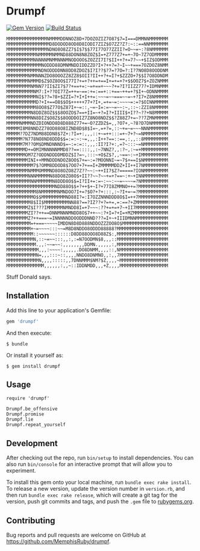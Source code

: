 # Drumpf

[![Gem Version](http://img.shields.io/gem/v/drumpf.svg?style=flat)](https://rubygems.org/gems/unitwise)
[![Build Status](http://img.shields.io/travis/MemphisRuby/drumpf.svg?style=flat)](https://travis-ci.org/joshwlewis/unitwise)

```
MMMMMMMMMMMMMMMNMMMMDDNNOZ8D+7DOZOZIZ7O87$7=I===DMMNNMMMMMMM
MMMMMMMMMMMMMMMMD8DODOD8OD8D8IODI7ZIZ$O7ZZ?Z?:~::==NNMMMMMMM
MMMMMMMMMMMMMMMNDNO8O8ZZ7$I$7$$77I77O77ZZII?=O~~=~:?8NMMMMMM
MMMMMMMMMMMNMMMMMNMMND88DON8N8ZOZ$I=+Z777Z7+=+~7O~7Z7ODMMMMM
MMMMMMMMMMNNNNNMNMMNNNMNODOOO$ZOZZI7I?$II++?+=7?~~+$IZ$ODMMM
MMMMMMMMMMMMMNODDD88DMNMNDDIDDZZO?I+?++?=?~I~~+===7OZDOZ8NMM
MMMMMMMMMMMMNDNODDDDNN8DD8ZDOZ$I?I??$?7=?7O=?:I?7NO8D8OODDNM
MMMMMMMMNMMNNNZDO8OOOZZ8ZZ8$OII?II++?+=I?+$ZZZO+7$$I7O8DDNDM
MMMMMMMMNMMMD$Z$OZ8OO$I77I?+=+?++=+==I+=+=+?+$$OOZ7$+ZOZNMMM
MMMMMMMMMNMNN7?II$ZI7$7?+==+=:~=+==+~~~?+=?I?IIZZ77?+IDMNMMM
MMMMMMMMMMNM7:I+??OI77Z=++=~==:+=:==+::+==~++=+?$I+~ODNNMMMM
MMMMMMMMMMMNI$??=?8+$ZZI=?+I+I++=:~~~=~~===~~=~+?I7+Z8NMMMMM
MMMMMMMMMMMD?+I+==O8$$O$+++++77+?I+,=+=~=:~~~~=:=?$OINNMMMMM
MMMMMMMMMMM8OO8$Z77O$Z87I+~=::,~=~I=:=~~=~~:~,::~:ZZI8NMMMMM
MMMMMMMMMN8DDZ8OZ$$$8OOZO$7==+II=~+?=I?+IIII$+I??~??+N8MMMMM
MMMMMMMMMNN8DIZ$O8Z$$8OODDOIZ7Z8NO8NDZ$$?Z88Z7+=~??7ZMNMMMMM
MMMMMNMMMNDZDIONDD8D8D888Z77+=~O?ZZDZ$=,,?O7+,~?8?D7DNMMMMMM
MMMMMI8M8NNDZZ78OD88O8IZND8D$8$I=~,=+?=,::~+=~=~~~NNNMMMMMMM
MMMMM?7DZ7NDM88DDN8$7Z+:?I=+:,,,::+~=++:::=+~7+?~=NMMMMMMMMM
MMMMMM?N778NO8ND8DDD$$=:=:~:~=,,,:I++?==::==,:,,::8MMMMMMMMM
MMMMMM7M??OM$DMNDNNND$=~:=:=::,,,:II?I?+:,=?~:::~=NMMMMMMMMM
MMMMMMMD+=OMIMNNNNNMMD8??==::::,,:~7NNZ?,,:?~,:~=+MMMMMMMMMM
MMMMMMMOM7Z?ODDNDDDDMDDZ$I?=~,:::~+O$Z$?,,~==~:~+IMMMMMMMMMM
MMMMMMMMINI++MMNDDDNDOZ8OO$7+=~:=?MOONNI~=~7$+==I$NMMMMMMMMM
MMMMMMMMMM7$?OMM8DDOD8$7OO7+7+==I+ZMMMMMDDZ+II++I7NMMMMMMMMM
MMMMMMMMNMMMOMMMND8O8OZO8Z7Z??~~:~++II7$Z?=====?IONMMMMMMMMM
MMMMMMMMNNNMMMMMN88DO8ZO8O$+II??~~?~~+=+?==~:+~+INNMMMMMMMMM
MMMMMMMMMNNMMMMMMN8DDD8O$$=I?II+=:=~:~~:~~=~~~~=?NMMMMMMMMMM
MMMMMMMMMMMMMMMMMMNDD88O$$+?++$+~I?+77I8ZMMNO++=?MMMMMMMMMMM
MMMMMMMMMMM8NMMMMMMNMNDOO7I+=?$O?+?+:::,:~?I+=~=?MMMMMMMMMMM
MMMMMMMMMMO$$MMMMMMMMMND88I?=:I7OZZNNNDDD8O$I=++7MMMMMMMMMMM
MMMMMMMMM8$II$MMMMMMMMMNN88?==?IZ??+?=+=,=:==?+ZMMMMMMMMMMMM
MMMMMMMMZ$I???IMMMMMMNMNDD8I=+7~~~:??+=+=+7~+II7MMMMMMMMMMMM
MMMMMMMMZI??++==DNNMNNNMNDD8O$7++~~:?+I=?+I=+MZMMMMMMMMMMMMM
MMMMMMMMZ?++===~=INNNNNDDOODDDNND???=I+~+IIIDMNNMMMMMMMMMMMM
MMMMMMMMM=+===~~~~~IMDDN8D8D888NDDOZZZOO8O$MMMMMMMMMMMMMMMMM
MMMMMMMMM+~=~~~~:::~~=M8D8NDDO8ODDD88888?MMMMMMMMMMMMMMMMMMM
MMMMMMMMMM::~~~~~~::::::D8DD88OOO8D88Z$:,MMMMMMMMMMMMMMMMMMM
MMMMMMMMMMN,::~=~~:::,,:,:=N7OODMN$8,,,::MMMMMMMMMMMMMMMMMMM
MMMMMMMMMMM.,,:~~=~~:,,,,,,,,DDMN.,,,,,:,MMMMMMMMMMMMMMMMMMM
MMMMMMMMMMMM,,,:~~~~:,,,,,.DO8DNMM,,,,::,NMMMMMMMMMMMMMMMMMM
MMMMMMMMMMMN=,,,:::~::,,,,NNDO8DNMNO,,:,,7MMMMMMMMMMMMMMMMMM
MMMMMMMMMMMMN,,,,:::::,,7DNNMMM$NM?$Z,,,,~MMMMMMMMMMMMMMMMMM
MMMMMMMMMMMMMM,,,,,,:,,~::IDDNMDD,,,+Z,,,,MMMMMMMMMMMMMMMMMM
```
Stuff Donald says.

## Installation

Add this line to your application's Gemfile:

```ruby
gem 'drumpf'
```

And then execute:

    $ bundle

Or install it yourself as:

    $ gem install drumpf

## Usage

```
require 'drumpf'

Drumpf.be_offensive
Drumpf.promise
Drumpf.lie
Drumpf.repeat_yourself
```

## Development

After checking out the repo, run `bin/setup` to install dependencies. You can also run `bin/console` for an interactive prompt that will allow you to experiment.

To install this gem onto your local machine, run `bundle exec rake install`. To release a new version, update the version number in `version.rb`, and then run `bundle exec rake release`, which will create a git tag for the version, push git commits and tags, and push the `.gem` file to [rubygems.org](https://rubygems.org).

## Contributing

Bug reports and pull requests are welcome on GitHub at https://github.com/MemphisRuby/drumpf.

